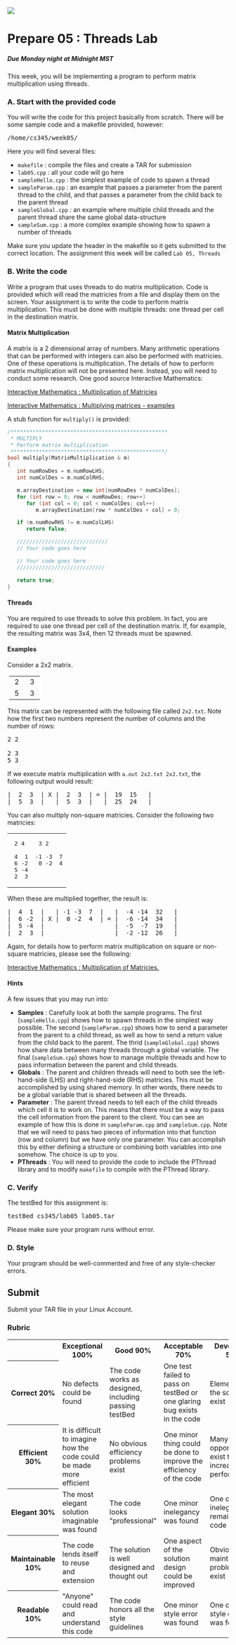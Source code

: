 ![](../images/banner.jpg)

# Prepare 05 : Threads Lab

##### Due Monday night at Midnight MST

This week, you will be implementing a program to perform matrix multiplication using threads.

### A. Start with the provided code

You will write the code for this project basically from scratch. There will be some sample code and a makefile provided, however:

<pre>/home/cs345/week05/</pre>

Here you will find several files:

*   `makefile` : compile the files and create a TAR for submission
*   `lab05.cpp` : all your code will go here
*   `sampleHello.cpp` : the simplest example of code to spawn a thread
*   `sampleParam.cpp` : an example that passes a parameter from the parent thread to the child, and that passes a parameter from the child back to the parent thread
*   `sampleGlobal.cpp` : an example where multiple child threads and the parent thread share the same global data-structure
*   `sampleSum.cpp` : a more complex example showing how to spawn a number of threads

Make sure you update the header in the makefile so it gets submitted to the correct location. The assignment this week will be called `Lab 05, Threads`

### B. Write the code

Write a program that uses threads to do matrix multiplication. Code is provided which will read the matricies from a file and display them on the screen. Your assignment is to write the code to perform matrix multiplication. This must be done with multiple threads: one thread per cell in the destination matrix.

#### Matrix Multiplication

A matrix is a 2 dimensional array of numbers. Many arithmetic operations that can be performed with integers can also be performed with matricies. One of these operations is multiplication. The details of how to perform matrix multiplication will not be presented here. Instead, you will need to conduct some research. One good source Interactive Mathematics:


[Interactive Mathematics : Multiplication of Matricies](http://www.intmath.com/matrices-determinants/4-multiplying-matrices.php)

[Interactive Mathematics : Multiplying matrices - examples](http://www.intmath.com/matrices-determinants/matrix-multiplication-examples.php)

A stub function for `multiply()` is provided:

```c++
/**************************************************
 * MULTIPLY
 * Perform matrix multiplication
 *************************************************/
bool multiply(MatrixMultiplication & m)
{
   int numRowDes = m.numRowLHS;
   int numColDes = m.numColRHS;

   m.arrayDestination = new int[numRowDes * numColDes];
   for (int row = 0; row < numRowDes; row++)
      for (int col = 0; col < numColDes; col++)
         m.arrayDestination[row * numColDes + col] = 0;

   if (m.numRowRHS != m.numColLHS)
      return false;

   /////////////////////////////
   // Your code goes here

   // Your code goes here
   ////////////////////////////

   return true;
}
```

#### Threads

You are required to use threads to solve this problem. In fact, you are required to use one thread per cell of the destination matrix. If, for example, the resulting matrix was 3x4, then 12 threads must be spawned.

#### Examples

Consider a 2x2 matrix.

<table style="border: 1px solid white; border-collapse: collapse;">

<tbody>

<tr style="border-style: solid; border-left: think black; border-right: think black; border-top: white; border-bottom: white">

<td> 2 </td>

<td> 3 </td>

</tr>

<tr style="border-style: solid; border-left: think black; border-right: think black; border-top: white; border-bottom: white">

<td> 5 </td>

<td> 3 </td>

</tr>

</tbody>

</table>

This matrix can be represented with the following file called `2x2.txt`. Note how the first two numbers represent the number of columns and the number of rows:

<pre>2 2

2 3
5 3</pre>

If we execute matrix multiplication with `a.out 2x2.txt 2x2.txt`, the following output would result:

<pre>|  2  3  | X |  2  3  | = |  19  15   |
|  5  3  |   |  5  3  |   |  25  24   |</pre>

You can also multiply non-square matricies. Consider the following two matricies:

<table style="width:100%; padding: 0px;border-collapse: collapse;">

<tbody>

<tr>

<td>

<pre> 2 4

 4  1
 6 -2
 5 -4
 2  3</pre>

</td>

<td>

<pre> 3 2

-1 -3  7
 0 -2  4

 </pre>

</td>

</tr>

</tbody>

</table>

When these are multiplied together, the result is:

<pre>|  4  1  |   | -1 -3  7  |   |  -4 -14  32   |
|  6 -2  | X |  0 -2  4  | = |  -6 -14  34   |
|  5 -4  |                   |  -5  -7  19   |
|  2  3  |                   |  -2 -12  26   |</pre>

Again, for details how to perform matrix multiplication on square or non-square matricies, please see the following:

[Interactive Mathematics : Multiplication of Matricies.](http://www.intmath.com/matrices-determinants/4-multiplying-matrices.php)

#### Hints

A few issues that you may run into:

* **Samples** : Carefully look at both the sample programs. The first (`sampleHello.cpp`) shows how to spawn threads in the simplest way possible. The second (`sampleParam.cpp`) shows how to send a parameter from the parent to a child thread, as well as how to send a return value from the child back to the parent. The thrid (`sampleGlobal.cpp`) shows how share data between many threads through a global variable. The final (`sampleSum.cpp`) shows how to manage multiple threads and how to pass information between the parent and child threads.
* **Globals** : The parent and children threads will need to both see the left-hand-side (LHS) and right-hand-side (RHS) matricies. This must be accomplished by using shared memory. In other words, there needs to be a global variable that is shared between all the threads.
* **Parameter** : The parent thread needs to tell each of the child threads which cell it is to work on. This means that there must be a way to pass the cell information from the parent to the client. You can see an example of how this is done in `sampleParam.cpp` and `sampleSum.cpp`. Note that we will need to pass two pieces of information into that function (row and column) but we have only one parameter. You can accomplish this by either defining a structure or combining both variables into one somehow. The choice is up to you.
* **PThreads** : You will need to provide the code to include the PThread library and to modify `makefile` to compile with the PThread library.

### C. Verify

The testBed for this assignment is:

<pre>testBed cs345/lab05 lab05.tar</pre>

Please make sure your program runs without error.

### D. Style

Your program should be well-commented and free of any style-checker errors.

## Submit

Submit your TAR file in your Linux Account.

### Rubric

<table class="rubric">

<tbody>

<tr>

<th> </th>

<th>Exceptional  
100%</th>

<th>Good  
90%</th>

<th>Acceptable  
70%</th>

<th>Developing  
50%</th>

<th>Missing  
0%</th>

</tr>

<tr>

<th>Correct  
20%</th>

<td>No defects could be found</td>

<td>The code works as designed, including passing testBed</td>

<td>One test failed to pass on testBed or one glaring bug exists in the code</td>

<td>Elements of the solution exist</td>

<td>No attempt was made to solve the problem</td>

</tr>

<tr>

<th>Efficient  
30%</th>

<td>It is difficult to imagine how the code could be made more efficient</td>

<td>No obvious efficiency problems exist</td>

<td>One minor thing could be done to improve the efficiency of the code</td>

<td>Many obvious opportunities exist to increase performance</td>

<td>The code has horrible performance issues</td>

</tr>

<tr>

<th>Elegant  
30%</th>

<td>The most elegant solution imaginable was found</td>

<td>The code looks "professional"</td>

<td>One minor inelegancy was found</td>

<td>One obvious inelegancy remains in the code</td>

<td>The code was thrown together</td>

</tr>

<tr>

<th>Maintainable  
10%</th>

<td>The code lends itself to reuse and extension</td>

<td>The solution is well designed and thought out</td>

<td>One aspect of the solution design could be improved</td>

<td>Obvious maintainability problems exist</td>

<td>Support costs on this code would be much greater than necessary</td>

</tr>

<tr>

<th>Readable  
10%</th>

<td>"Anyone" could read and understand this code</td>

<td>The code honors all the style guidelines</td>

<td>One minor style error was found</td>

<td>One obvious style error was found</td>

<td>No obvious attention was spent on readability</td>

</tr>

</tbody>

</table>
